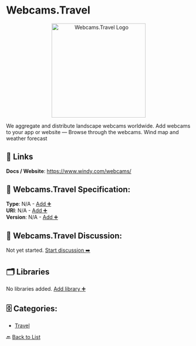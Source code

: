 # Webcams.Travel
<p align="center">
    <img width="256" src="https://raw.githubusercontent.com/apis-list/apis-list/main/apis/webcams-travel/logo_256x256.png" alt="Webcams.Travel Logo"/>
</p>
We aggregate and distribute landscape webcams worldwide. Add webcams to your app or website — Browse through the webcams.  Wind map and weather forecast

##  🔗 Links
**Docs / Website**: https://www.windy.com/webcams/

## 🧬 Webcams.Travel Specification:
**Type**: N/A - [Add ➕](https://github.com/apis-list/apis-list/edit/main/apis.yaml#L21807)  
**URI**: N/A - [Add ➕](https://github.com/apis-list/apis-list/edit/main/apis.yaml#L21807)  
**Version**: N/A - [Add ➕](https://github.com/apis-list/apis-list/edit/main/apis.yaml#L21807)

## 💬 Webcams.Travel Discussion:
Not yet started. [Start discussion ➡️](https://github.com/apis-list/apis-list/discussions/new)

## 🗂️ Libraries

No libraries added. [Add library ➕](https://github.com/apis-list/apis-list/edit/main/apis.yaml#L21807)    


## 🗄️ Categories:
- [Travel](https://github.com/apis-list/apis-list#travel-)

🔙  [Back to List](https://github.com/apis-list/apis-list)
